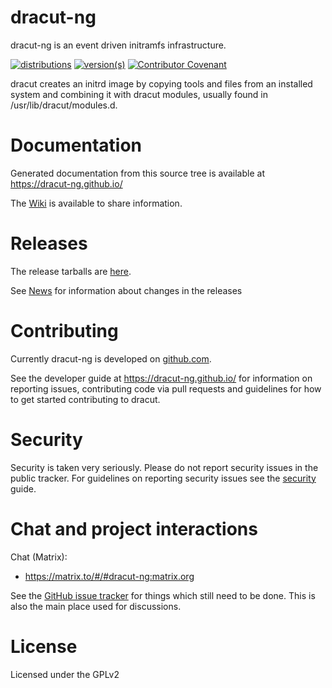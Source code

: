 # dracut-ng

dracut-ng is an event driven initramfs infrastructure.

[![distributions](https://repology.org/badge/tiny-repos/dracut.svg)](https://repology.org/project/dracut/versions)
[![version(s)](https://repology.org/badge/latest-versions/dracut.svg)](https://repology.org/project/dracut/versions)
[![Contributor Covenant](https://img.shields.io/badge/Contributor%20Covenant-v2.0%20adopted-ff69b4.svg)](https://dracut-ng.github.io/dracut-ng/developer/code_of_conduct.html)

dracut creates an initrd image by copying tools and files from an installed
system and combining it with dracut modules, usually found in
/usr/lib/dracut/modules.d.

# Documentation

Generated documentation from this source tree is available at
https://dracut-ng.github.io/

The [Wiki](https://github.com/dracut-ng/dracut-ng/wiki) is available to share
information.

# Releases

The release tarballs are [here](https://github.com/dracut-ng/dracut-ng/releases).

See [News](NEWS.md) for information about changes in the releases

# Contributing

Currently dracut-ng is developed on [github.com](https://github.com/dracut-ng/dracut-ng).

See the developer guide at https://dracut-ng.github.io/ for information on
reporting issues, contributing code via pull requests and guidelines for how to
get started contributing to dracut.

# Security

Security is taken very seriously.  Please do not report security issues in the
public tracker.  For guidelines on reporting security issues see the
[security](https://dracut-ng.github.io/dracut-ng/developer/security.html) guide.

# Chat and project interactions

Chat (Matrix):
 - https://matrix.to/#/#dracut-ng:matrix.org

See the [GitHub issue tracker](https://github.com/dracut-ng/dracut-ng/issues) for
things which still need to be done. This is also the main place used for
discussions.

# License

Licensed under the GPLv2
